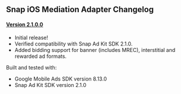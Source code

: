 ## Snap iOS Mediation Adapter Changelog

#### [Version 2.1.0.0](https://dl.google.com/googleadmobadssdk/mediation/ios/snap/SnapAdapter-2.1.0.0.zip)
- Initial release!
- Verified compatibility with Snap Ad Kit SDK 2.1.0.
- Added bidding support for banner (includes MREC), interstitial and rewarded ad formats.

Built and tested with:
- Google Mobile Ads SDK version 8.13.0
- Snap Ad Kit SDK version 2.1.0
